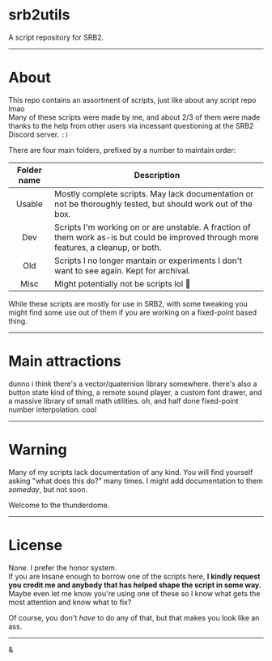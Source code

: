 # srb2utils
A script repository for SRB2.

---
# About
This repo contains an assortment of scripts, just like about any script repo lmao  
Many of these scripts were made by me, and about 2/3 of them were made thanks to the help from other users via incessant questioning at the SRB2 Discord server. `:)`

There are four main folders, prefixed by a number to maintain order:

Folder name|Description
:---:|---
Usable|Mostly complete scripts. May lack documentation or not be thoroughly tested, but should work out of the box.
Dev|Scripts I'm working on or are unstable. A fraction of them work as-is but could be improved through more features, a cleanup, or both.
Old|Scripts I no longer mantain or experiments I don't want to see again. Kept for archival.
Misc|Might potentially not be scripts lol :shrug:

While these scripts are mostly for use in SRB2, with some tweaking you might find some use out of them if you are working on a fixed-point based thing.

---

# Main attractions
dunno i think there's a vector/quaternion library somewhere. there's also a button state kind of thing, a remote sound player, a custom font drawer, and a massive library of small math utilities. oh, and half done fixed-point number interpolation. cool

---
# Warning
Many of my scripts lack documentation of any kind. You will find yourself asking "what does this do?" many times. I might add documentation to them *someday*, but not soon.

Welcome to the thunderdome.

---
# License
None. I prefer the honor system.  
If you are insane enough to borrow one of the scripts here, **I kindly request you credit me and anybody that has helped shape the script in some way.** Maybe even let me know you're using one of these so I know what gets the most attention and know what to fix?

Of course, you don't *have* to do any of that, but that makes you look like an ass.

---

&